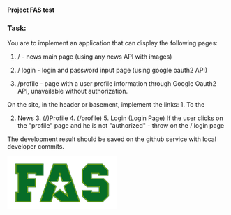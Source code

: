 #### Project FAS test

### Task:

You are to implement an application that can display the following
pages:

1. / - news main page (using any news API with images)

2. / login - login and password input page (using google оauth2 API)

3. /profile - page with a user profile information through Google Oauth2
   API, unavailable without authorization.

On the site, in the header or basement, implement the links: 1. To the

2. News 3. (/)Profile 4. (/profile) 5. Login (Login Page) If the user
   clicks on the "profile" page and he is not "authorized" - throw on the /
   login page

The development result should be saved on the github service with local developer commits.

<img src="./src/public/fas-logo.png" width="250"/>
